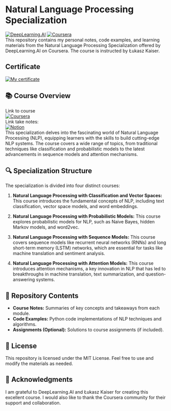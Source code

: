 # Natural Language Processing Specialization
[![DeepLearning.AI](https://img.shields.io/badge/DeepLearning.AI-blue?style=for-the-badge&logo=DeepLearning.AI&logoColor=white)](https://deeplearning.ai/)
[![Coursera](https://img.shields.io/badge/Coursera-%230056D2.svg?style=for-the-badge&logo=Coursera&logoColor=white)](https://www.coursera.org/specializations/machine-learning-introduction)<br>
This repository contains my personal notes, code examples, and learning materials from the Natural Language Processing Specialization offered by DeepLearning.AI on Coursera. The course is instructed by Łukasz Kaiser.
## Certificate
[![My certificate](https://github.com/quang2719/Natural-Language-Processing-Specialization/blob/main/Certificate/certificate_img.png?raw=true)](https://github.com/quang2719/Natural-Language-Processing-Specialization/blob/main/Certificate/certificate_img.png?raw=true)
## 📚 Course Overview
Link to course
<br>
[![Coursera](https://img.shields.io/badge/Coursera-%230056D2.svg?style=for-the-badge&logo=Coursera&logoColor=white)](https://www.coursera.org/specializations/natural-language-processing)
<br>Link take notes:
<br>
[![Notion](https://img.shields.io/badge/Notion-black?style=for-the-badge&logo=Notion&logoColor=white)](https://coordinated-title-01a.notion.site/NLP-Specialization-a4a980bea0814564be17ca59ad78150b?pvs=4)
<br>This specialization delves into the fascinating world of Natural Language Processing (NLP), equipping learners with the skills to build cutting-edge NLP systems. The course covers a wide range of topics, from traditional techniques like classification and probabilistic models to the latest advancements in sequence models and attention mechanisms.

## 🔍 Specialization Structure

The specialization is divided into four distinct courses:

1.  **Natural Language Processing with Classification and Vector Spaces:** This course introduces the fundamental concepts of NLP, including text classification, vector space models, and word embeddings.

2.  **Natural Language Processing with Probabilistic Models:**  This course explores probabilistic models for NLP, such as Naive Bayes, hidden Markov models, and word2vec.

3.  **Natural Language Processing with Sequence Models:** This course covers sequence models like recurrent neural networks (RNNs) and long short-term memory (LSTM) networks, which are essential for tasks like machine translation and sentiment analysis.

4.  **Natural Language Processing with Attention Models:** This course introduces attention mechanisms, a key innovation in NLP that has led to breakthroughs in machine translation, text summarization, and question-answering systems.

## 📁 Repository Contents

*   **Course Notes:** Summaries of key concepts and takeaways from each module.
*   **Code Examples:** Python code implementations of NLP techniques and algorithms.
*   **Assignments (Optional):** Solutions to course assignments (if included).


## 📜 License

This repository is licensed under the MIT License. Feel free to use and modify the materials as needed.

## 🙏 Acknowledgments

I am grateful to DeepLearning.AI and Łukasz Kaiser for creating this excellent course. I would also like to thank the Coursera community for their support and collaboration.
